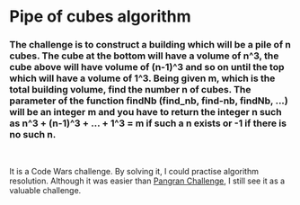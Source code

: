 # Pipe of cubes algorithm

### The challenge is to construct a building which will be a pile of n cubes. The cube at the bottom will have a volume of n^3, the cube above will have volume of (n-1)^3 and so on until the top which will have a volume of 1^3. Being given m, which is the total building volume, find the number n of cubes. The parameter of the function findNb (find_nb, find-nb, findNb, ...) will be an integer m and you have to return the integer n such as n^3 + (n-1)^3 + ... + 1^3 = m if such a n exists or -1 if there is no such n.

</br>

It is a Code Wars challenge. By solving it, I could practise algorithm resolution. Although it was easier than [Pangran Challenge](https://github.com/isaacnovaes/algorithm-challenges/tree/main/pangran), I still see it as a valuable challenge.



